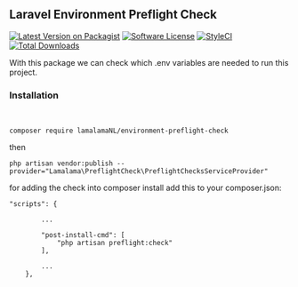 ## Laravel Environment Preflight Check
[![Latest Version on Packagist](https://img.shields.io/packagist/v/lamalama/preflight-check.svg?style=flat-square)](https://packagist.org/packages/lamalama/laravel-wishlist)
[![Software License](https://img.shields.io/badge/license-MIT-brightgreen.svg?style=flat-square)](LICENSE.md)
[![StyleCI](https://github.styleci.io/repos/268217938/shield?branch=master)](https://github.styleci.io/repos/268217938)
[![Total Downloads](https://img.shields.io/packagist/dt/lamalama/preflight-check.svg?style=flat-square)](https://packagist.org/packages/lamalama/laravel-wishlist)


With this package we can check which .env variables are needed to run this project. 

### Installation 

<br>

```
composer require lamalamaNL/environment-preflight-check
```
then 

```
php artisan vendor:publish --provider="Lamalama\PreflightCheck\PreflightChecksServiceProvider"
```

for adding the check into composer install add this to your composer.json:<br> 

```
"scripts": {

        ...

        "post-install-cmd": [
            "php artisan preflight:check"
        ],

        ...
    },


```
